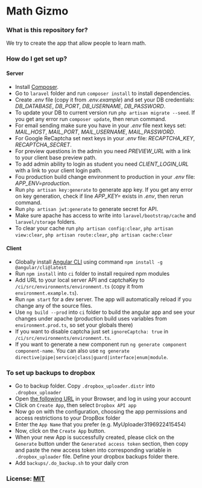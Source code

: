 # Math Gizmo

### What is this repository for?

We try to create the app that allow people to learn math.

### How do I get set up?

#### Server
- Install [Composer](https://getcomposer.org/).
- Go to `laravel` folder and run `composer install` to install dependencies.
- Create *.env* file (copy it from *.env.example*) and set your DB credentials: *DB_DATABASE*, *DB_PORT*, *DB_USERNAME*, *DB_PASSWORD*. 
- To update your DB to current version run `php artisan migrate --seed`. If you get any error run `composer update`, then rerun command.
- For email sending make sure you have in your *.env* file next keys set: *MAIL_HOST*, *MAIL_PORT*, *MAIL_USERNAME*, *MAIL_PASSWORD*. 
- For Google ReCaptcha set next keys in your *.env* file: *RECAPTCHA_KEY*, *RECAPTCHA_SECRET*.
- For preview questions in the admin you need *PREVIEW_URL* with a link to your client base preview path.
- To add admin ability to login as student you need *CLIENT_LOGIN_URL* with a link to your client login path.
- Fou production build change environment to production in your *.env* file: *APP_ENV=production*.
- Run `php artisan key:generate` to generate app key. If you get any error on key generation, check if line *APP_KEY=* exists in *.env*, then rerun command.
- Run `php artisan jwt:generate` to generate secret for API.
- Make sure apache has access to write into `laravel/bootstrap/cache` and `laravel/storage` folders.
- To clear your cache run `php artisan config:clear`, `php artisan view:clear`, `php artisan route:clear`, `php artisan cache:clear`

#### Client
- Globally install [Angular CLI](https://angular.io/guide/quickstart) using command `npm install -g @angular/cli@latest`
- Run `npm install` into `ci` folder to install required npm modules
- Add URL to your local server API and captchaKey to `/ci/src/environments/environment.ts` (copy it from `environment.example.ts`).
- Run `npm start` for a dev server. The app will automatically reload if you change any of the source files.
- Use `ng build --prod` into `ci` folder to build the angular app and see your changes under apache (production build uses variables from `environment.prod.ts`, so set your globals there)
- If you want to disable captcha just set `ignoreCaptcha: true` in `/ci/src/environments/environment.ts`.
- If you want to generate a new component run `ng generate component component-name`. You can also use `ng generate directive|pipe|service|class|guard|interface|enum|module`.

### To set up backups to dropbox
- Go to backup folder. Copy `.dropbox_uploader.distr` into `.dropbox_uploader`
- Open [the following URL](https://www.dropbox.com/developers/apps) in your Browser, and log in using your account
- Click on `Create App`, then select `Dropbox API app`
- Now go on with the configuration, choosing the app permissions and access restrictions to your DropBox folder
- Enter the `App Name` that you prefer (e.g. MyUploader3196922415454)
- Now, click on the `Create App` button.
- When your new App is successfully created, please click on the `Generate` button under the `Generated access token` section, then copy and paste the new access token into corresponding variable in `.dropbox_uploader` file. Define your dropbox backups folder there.
- Add `backups/.do_backup.sh` to your daily cron

### License: [MIT](./LICENSE.MD)
